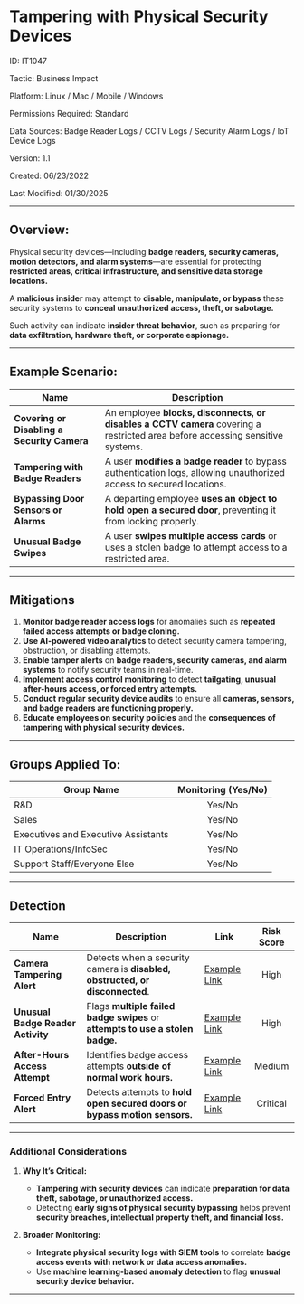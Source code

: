 # **Tampering with Physical Security Devices**  

ID: IT1047  

Tactic: Business Impact  

Platform: Linux / Mac / Mobile / Windows  

Permissions Required: Standard  

Data Sources: Badge Reader Logs / CCTV Logs / Security Alarm Logs / IoT Device Logs  

Version: 1.1

Created: 06/23/2022  

Last Modified: 01/30/2025  

---

## **Overview:**  

Physical security devices—including **badge readers, security cameras, motion detectors, and alarm systems**—are essential for protecting **restricted areas, critical infrastructure, and sensitive data storage locations.**  

A **malicious insider** may attempt to **disable, manipulate, or bypass** these security systems to **conceal unauthorized access, theft, or sabotage.**  

Such activity can indicate **insider threat behavior**, such as preparing for **data exfiltration, hardware theft, or corporate espionage.**  

---

## **Example Scenario:**  

| **Name**                           | **Description**                                                                                      |
|------------------------------------|------------------------------------------------------------------------------------------------------|
| **Covering or Disabling a Security Camera** | An employee **blocks, disconnects, or disables a CCTV camera** covering a restricted area before accessing sensitive systems. |
| **Tampering with Badge Readers**   | A user **modifies a badge reader** to bypass authentication logs, allowing unauthorized access to secured locations. |
| **Bypassing Door Sensors or Alarms** | A departing employee **uses an object to hold open a secured door**, preventing it from locking properly. |
| **Unusual Badge Swipes**           | A user **swipes multiple access cards** or uses a stolen badge to attempt access to a restricted area. |

---

## **Mitigations**  

1. **Monitor badge reader access logs** for anomalies such as **repeated failed access attempts or badge cloning.**  
2. **Use AI-powered video analytics** to detect security camera tampering, obstruction, or disabling attempts.  
3. **Enable tamper alerts** on **badge readers, security cameras, and alarm systems** to notify security teams in real-time.  
4. **Implement access control monitoring** to detect **tailgating, unusual after-hours access, or forced entry attempts.**  
5. **Conduct regular security device audits** to ensure all **cameras, sensors, and badge readers are functioning properly.**  
6. **Educate employees on security policies** and the **consequences of tampering with physical security devices.**  

---

## **Groups Applied To:**  

| **Group Name**                | **Monitoring (Yes/No)** |
|--------------------------------|:----------------------:|
| R&D                            | Yes/No               |
| Sales                          | Yes/No               |
| Executives and Executive Assistants | Yes/No         |
| IT Operations/InfoSec          | Yes/No               |
| Support Staff/Everyone Else    | Yes/No               |

---

## **Detection**  

| **Name**                              | **Description**                                                                | **Link**          | **Risk Score** |
|---------------------------------------|--------------------------------------------------------------------------------|-------------------|:--------------:|
| **Camera Tampering Alert**            | Detects when a security camera is **disabled, obstructed, or disconnected**.    | [Example Link](#) | High           |
| **Unusual Badge Reader Activity**     | Flags **multiple failed badge swipes** or **attempts to use a stolen badge.**   | [Example Link](#) | High           |
| **After-Hours Access Attempt**        | Identifies badge access attempts **outside of normal work hours.**              | [Example Link](#) | Medium         |
| **Forced Entry Alert**                 | Detects attempts to **hold open secured doors or bypass motion sensors.**       | [Example Link](#) | Critical       |

---

### **Additional Considerations**  

1. **Why It’s Critical:**  
   - **Tampering with security devices** can indicate **preparation for data theft, sabotage, or unauthorized access.**  
   - Detecting **early signs of physical security bypassing** helps prevent **security breaches, intellectual property theft, and financial loss.**  

2. **Broader Monitoring:**  
   - **Integrate physical security logs with SIEM tools** to correlate **badge access events with network or data access anomalies.**  
   - Use **machine learning-based anomaly detection** to flag **unusual security device behavior.**  

---


